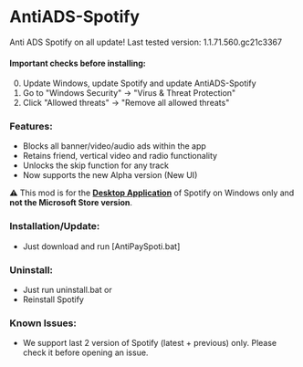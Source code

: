 # AntiADS-Spotify
Anti ADS Spotify on all update!
Last tested version: 1.1.71.560.gc21c3367

#### Important checks before installing:
0. Update Windows, update Spotify and update AntiADS-Spotify
1. Go to "Windows Security" -> "Virus & Threat Protection"
2. Click "Allowed threats" -> "Remove all allowed threats"

### Features:
* Blocks all banner/video/audio ads within the app
* Retains friend, vertical video and radio functionality
* Unlocks the skip function for any track
* Now supports the new Alpha version (New UI)

:warning: This mod is for the [**Desktop Application**](https://www.spotify.com/download/windows/) of Spotify on Windows only and **not the Microsoft Store version**.

### Installation/Update:
* Just download and run [AntiPaySpoti.bat]  

### Uninstall:
* Just run uninstall.bat
or
* Reinstall Spotify 

### Known Issues:   
* We support last 2 version of Spotify (latest + previous) only. Please check it before opening an issue.
